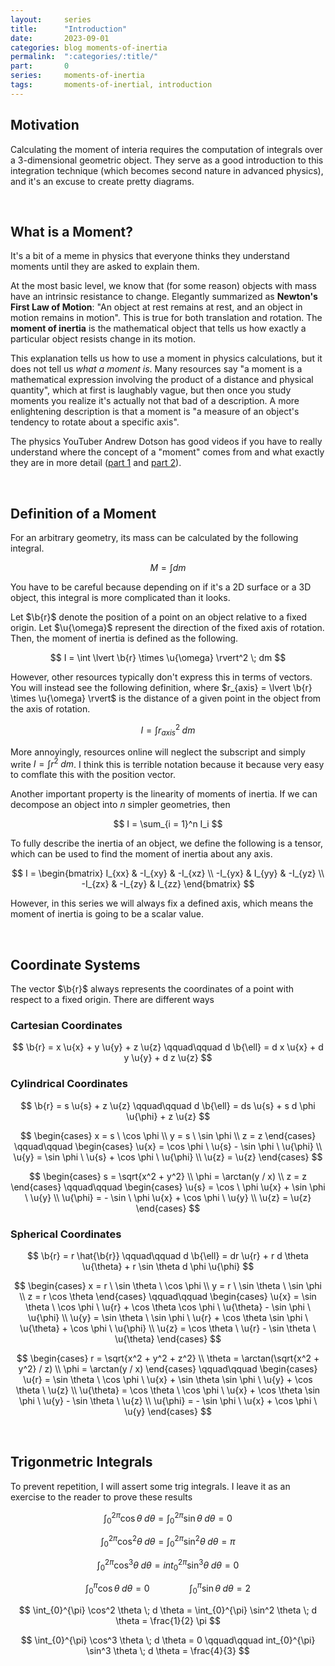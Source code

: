 ```yaml
---
layout:     series
title:      "Introduction"
date:       2023-09-01
categories: blog moments-of-inertia
permalink:  ":categories/:title/"
part:       0
series:     moments-of-inertia
tags:       moments-of-inertial, introduction
---
```


## Motivation

Calculating the moment of interia requires the computation of integrals over a 3-dimensional geometric object. They serve as a good introduction to this integration technique (which becomes second nature in advanced physics), and it's an excuse to create pretty diagrams.

<!-- view/h=-70,hide axis,colormap/blackwhite,domain=-5:5,domain y=-5:5,mark size=1pt,clip mode=individual,mark layer=like plot -->
<!-- Absolutely beautiful Tikz drawings for moments of inertia
https://tikz.net/dynamics_moment_of_inertia/ -->

<br>

## What is a Moment?

It's a bit of a meme in physics that everyone thinks they understand moments until they are asked to explain them. 

At the most basic level, we know that (for some reason) objects with mass have an intrinsic resistance to change. Elegantly summarized as **Newton's First Law of Motion**: "An object at rest remains at rest, and an object in motion remains in motion". This is true for both translation and rotation. The **moment of inertia** is the mathematical object that tells us how exactly a particular object resists change in its motion. 

This explanation tells us how to use a moment in physics calculations, but it does not tell us _what a moment is_. Many resources say "a moment is a mathematical expression involving the product of a distance and physical quantity", which at first is laughably vague, but then once you study moments you realize it's actually not that bad of a description. A more enlightening description is that a moment is "a measure of an object's tendency to rotate about a specific axis".

The physics YouTuber Andrew Dotson has good videos if you have to really understand where the concept of a "moment" comes from and what exactly they are in more detail ([part 1](https://www.youtube.com/watch?v=0flh8ovhZ9k) and [part 2](https://www.youtube.com/watch?v=k24FnV3myO4)).

<br>

## Definition of a Moment

For an arbitrary geometry, its mass can be calculated by the following integral.

$$
M = \int dm
$$

You have to be careful because depending on if it's a 2D surface or a 3D object, this integral is more complicated than it looks.

Let $\b{r}$ denote the position of a point on an object relative to a fixed origin. Let $\u{\omega}$ represent the direction of the fixed axis of rotation. Then, the moment of inertia is defined as the following.

$$
I = \int \lvert \b{r} \times \u{\omega} \rvert^2 \; dm
$$

However, other resources typically don't express this in terms of vectors. You will instead see the following definition, where $r_{axis} = \lvert \b{r} \times \u{\omega} \rvert$ is the distance of a given point in the object from the axis of rotation.

$$
I = \int r_{axis}^2 \; dm
$$

More annoyingly, resources online will neglect the subscript and simply write $I = \int r^2 \; dm$. I think this is terrible notation because it because very easy to comflate this with the position vector.

Another important property is the linearity of moments of inertia. If we can decompose an object into $n$ simpler geometries, then

$$
I = \sum_{i = 1}^n I_i
$$

To fully describe the inertia of an object, we define the following is a tensor, which can be used to find the moment of inertia about any axis.

$$
I = \begin{bmatrix}
    I_{xx} & -I_{xy} & -I_{xz} \\
    -I_{yx} & I_{yy} & -I_{yz} \\
    -I_{zx} & -I_{zy} & I_{zz}
\end{bmatrix}
$$

However, in this series we will always fix a defined axis, which means the moment of inertia is going to be a scalar value.

<br>

## Coordinate Systems

The vector $\b{r}$ always represents the coordinates of a point with respect to a fixed origin. There are different ways 

### Cartesian Coordinates

$$
\b{r} = x \u{x} + y \u{y} + z \u{z}
\qquad\qquad
d \b{\ell} = d x \u{x} + d y \u{y} + d z \u{z}
$$

### Cylindrical Coordinates 

$$
\b{r} = s \u{s} + z \u{z}
\qquad\qquad
d \b{\ell} = ds \u{s} + s d \phi \u{\phi} + z \u{z}
$$

$$
\begin{cases}
    x = s \ \cos \phi \\
    y = s \ \sin \phi \\
    z = z
\end{cases}
\qquad\qquad
\begin{cases}
    \u{x} = \cos \phi \ \u{s} - \sin \phi \ \u{\phi} \\
    \u{y} = \sin \phi \ \u{s} + \cos \phi \ \u{\phi} \\
    \u{z} = \u{z}
\end{cases}
$$

$$
\begin{cases}
    s    = \sqrt{x^2 + y^2} \\
    \phi = \arctan(y / x) \\
    z    = z
\end{cases}
\qquad\qquad
\begin{cases}
    \u{s}    = \cos \ \phi \u{x} + \sin \phi \ \u{y} \\
    \u{\phi} = - \sin \ \phi \u{x} + \cos \phi \ \u{y} \\
    \u{z}    = \u{z}
\end{cases}
$$

### Spherical Coordinates

$$
\b{r} = r \hat{\b{r}}
\qquad\qquad
d \b{\ell} = dr \u{r} + r d \theta \u{\theta} + r \sin \theta d \phi \u{\phi}
$$

$$
\begin{cases}
    x = r \ \sin \theta \ \cos \phi \\
    y = r \ \sin \theta \ \sin \phi \\
    z = r \cos \theta
\end{cases}
\qquad\qquad
\begin{cases}
    \u{x} = \sin \theta \ \cos \phi \ \u{r} + \cos \theta \cos \phi \ \u{\theta} - \sin \phi \ \u{\phi} \\
    \u{y} = \sin \theta \ \sin \phi \ \u{r} + \cos \theta \sin \phi \ \u{\theta} + \cos \phi \ \u{\phi} \\
    \u{z} = \cos \theta \ \u{r} - \sin \theta \ \u{\theta}
\end{cases}
$$

$$
\begin{cases}
    r      = \sqrt{x^2 + y^2 + z^2} \\
    \theta = \arctan(\sqrt{x^2 + y^2} / z) \\
    \phi   = \arctan(y / x)
\end{cases}
\qquad\qquad
\begin{cases}
    \u{r}      = \sin \theta \ \cos \phi \ \u{x} + \sin \theta \sin \phi \ \u{y} + \cos \theta \ \u{z} \\
    \u{\theta} = \cos \theta \ \cos \phi \ \u{x} + \cos \theta \sin \phi \ \u{y} - \sin \theta \ \u{z} \\
    \u{\phi}   = - \sin \phi \ \u{x} + \cos \phi \ \u{y}
\end{cases}
$$

<br>

## Trigonmetric Integrals

To prevent repetition, I will assert some trig integrals. I leave it as an exercise to the reader to prove these results

$$
\int_{0}^{2\pi} \cos \theta \; d \theta = \int_{0}^{2\pi} \sin \theta \; d \theta = 0
$$

$$
\int_{0}^{2\pi} \cos^2 \theta \; d \theta = \int_{0}^{2\pi} \sin^2 \theta \; d \theta = \pi
$$

$$
\int_{0}^{2\pi} \cos^3 \theta \; d \theta = int_{0}^{2\pi} \sin^3 \theta \; d \theta = 0
$$

$$
\int_{0}^{\pi} \cos \theta \; d \theta = 0
\qquad\qquad
\int_{0}^{\pi} \sin \theta \; d \theta = 2
$$

$$
\int_{0}^{\pi} \cos^2 \theta \; d \theta = \int_{0}^{\pi} \sin^2 \theta \; d \theta = \frac{1}{2} \pi
$$

$$
\int_{0}^{\pi} \cos^3 \theta \; d \theta = 0
\qquad\qquad
int_{0}^{\pi} \sin^3 \theta \; d \theta = \frac{4}{3}
$$